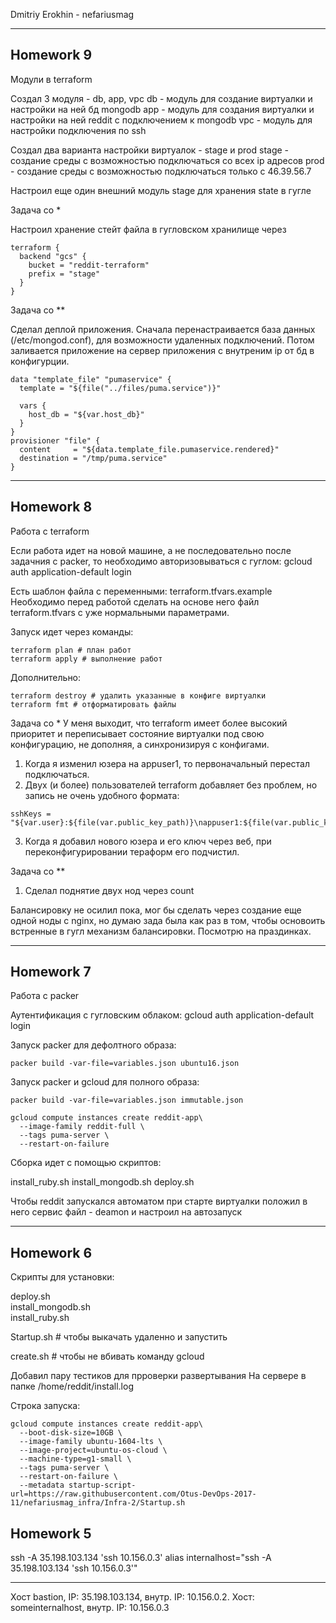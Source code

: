 Dmitriy Erokhin - nefariusmag

---
Homework 9
---

Модули в terraform

Создал 3 модуля - db, app, vpc
db - модуль для создание виртуалки и настройки на ней бд mongodb
app - модуль для создания виртуалки и настройки на ней reddit с подключением к mongodb
vpc - модуль для настройки подключения по ssh

Создал два варианта настройки виртуалок - stage и prod
stage - создание среды с возможностью подключаться со всех ip адресов
prod - создание среды с возможностью подключаться только с 46.39.56.7

Настроил еще один внешний модуль stage для хранения state в гугле

Задача со *

Настроил хранение стейт файла в гугловском хранилище через
```
terraform {
  backend "gcs" {
    bucket = "reddit-terraform"
    prefix = "stage"
  }
}
```

Задача со **

Сделал деплой приложения.
Сначала перенастраивается база данных (/etc/mongod.conf), для возможности удаленных подключений.
Потом заливается приложение на сервер приложения с внутреним ip от бд в конфигурции.
```
data "template_file" "pumaservice" {
  template = "${file("../files/puma.service")}"

  vars {
    host_db = "${var.host_db}"
  }
}
provisioner "file" {
  content     = "${data.template_file.pumaservice.rendered}"
  destination = "/tmp/puma.service"
}
```

---
Homework 8
---

Работа с terraform

Если работа идет на новой машине, а не последовательно после задачния с packer, то необходимо авторизовываться с гуглом:
gcloud auth application-default login

Есть шаблон файла с переменными:
terraform.tfvars.example
Необходимо перед работой сделать на основе него файл terraform.tfvars с уже нормальными параметрами.

Запуск идет через команды:
```
terraform plan # план работ
terraform apply # выполнение работ
```

Дополнительно:
```
terraform destroy # удалить указанные в конфиге виртуалки
terraform fmt # отформатировать файлы
```

Задача со *
У меня выходит, что terraform имеет более высокий приоритет и переписывает состояние виртуалки под свою конфигурацию, не дополняя, а синхронизируя с конфигами.

1. Когда я изменил юзера на appuser1, то первоначальный перестал подключаться.
2. Двух (и более) пользователей terraform добавляет без проблем, но запись не очень удобного формата:
```
sshKeys = "${var.user}:${file(var.public_key_path)}\nappuser1:${file(var.public_key_path)}"
```
3. Когда я добавил нового юзера и его ключ через веб, при переконфигурировании тераформ его подчистил.

Задача со **
1. Сделал поднятие двух нод через count

Балансировку не осилил пока, мог бы сделать через создание еще одной ноды с nginx, но думаю зада была как раз в том, чтобы основоить встренные в гугл механизм балансировки.
Посмотрю на праздинках.

---
Homework 7
---

Работа с packer

Аутентификация с гугловским облаком:
gcloud auth application-default login

Запуск packer для дефолтного образа:

```
packer build -var-file=variables.json ubuntu16.json
```

Запуск packer и gcloud для полного образа:

```
packer build -var-file=variables.json immutable.json

gcloud compute instances create reddit-app\
  --image-family reddit-full \
  --tags puma-server \
  --restart-on-failure

```

Сборка идет с помощью скриптов:

install_ruby.sh
install_mongodb.sh
deploy.sh

Чтобы reddit запускался автоматом при старте виртуалки положил в него сервис файл - deamon и настроил на автозапуск

---
Homework 6
---
Скрипты для установки:

deploy.sh  
install_mongodb.sh  
install_ruby.sh

Startup.sh # чтобы выкачать удаленно и запустить

create.sh # чтобы не вбивать команду gcloud

Добавил пару тестиков для прроверки развертывания
На сервере в папке
/home/reddit/install.log

Строка запуска:

```
gcloud compute instances create reddit-app\
  --boot-disk-size=10GB \
  --image-family ubuntu-1604-lts \
  --image-project=ubuntu-os-cloud \
  --machine-type=g1-small \
  --tags puma-server \
  --restart-on-failure \
  --metadata startup-script-url=https://raw.githubusercontent.com/Otus-DevOps-2017-11/nefariusmag_infra/Infra-2/Startup.sh
```

Homework 5
---
ssh -A 35.198.103.134 'ssh 10.156.0.3'
alias internalhost="ssh -A 35.198.103.134 'ssh 10.156.0.3'"

---
Хост bastion, IP: 35.198.103.134, внутр. IP: 10.156.0.2.
Хост: someinternalhost, внутр. IP: 10.156.0.3
